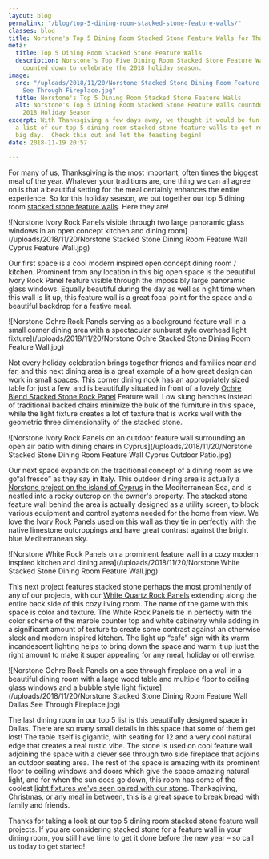 ```yaml
---
layout: blog
permalink: "/blog/top-5-dining-room-stacked-stone-feature-walls/"
classes: blog
title: Norstone's Top 5 Dining Room Stacked Stone Feature Walls for Thanksgiving
meta:
  title: Top 5 Dining Room Stacked Stone Feature Walls
  description: Norstone's Top Five Dining Room Stacked Stone Feature Wall projects
    counted down to celebrate the 2018 holiday season.
image:
  src: "/uploads/2018/11/20/Norstone Stacked Stone Dining Room Feature Wall Dallas
    See Through Fireplace.jpg"
  title: Norstone's Top 5 Dining Room Stacked Stone Feature Walls
  alt: Norstone's Top 5 Dining Room Stacked Stone Feature Walls countdown for the
    2018 Holiday Season
excerpt: With Thanksgiving a few days away, we thought it would be fun to put together
  a list of our top 5 dining room stacked stone feature walls to get ready for the
  big day.  Check this out and let the feasting begin!
date: 2018-11-19 20:57

---
```

For many of us, Thanksgiving is the most important, often times the biggest meal of the year.  Whatever your traditions are, one thing we can all agree on is that a beautiful setting for the meal certainly enhances the entire experience.  So for this holiday season, we put together our top 5 dining room [stacked stone feature walls](https://www.norstoneusa.com/gallery/application/natural-stone-feature-walls/).  Here they are!

![Norstone Ivory Rock Panels visible through two large panoramic glass windows in an open concept kitchen and dining room](/uploads/2018/11/20/Norstone Stacked Stone Dining Room Feature Wall Cyprus Feature Wall.jpg)

Our first space is a cool modern inspired open concept dining room / kitchen.  Prominent from any location in this big open space is the beautiful Ivory Rock Panel feature visible through the impossibly large panoramic glass windows.  Equally beautiful during the day as well as night time when this wall is lit up, this feature wall is a great focal point for the space and a beautiful backdrop for a festive meal.

![Norstone Ochre Rock Panels serving as a background feature wall in a small corner dining area with a spectacular sunburst syle overhead light fixture](/uploads/2018/11/20/Norstone Ochre Stacked Stone Dining Room Feature Wall.jpg)

Not every holiday celebration brings together friends and families near and far, and this next dining area is a great example of a how great design can work in small spaces.  This corner dining nook has an appropriately sized table for just a few, and is beautifully situated in front of a lovely [Ochre Blend Stacked Stone Rock Panel](https://www.norstoneusa.com/products/rock-panels/ochre/) Feature wall.  Low slung benches instead of traditional backed chairs minimize the bulk of the furniture in this space, while the light fixture creates a lot of texture that is works well with the geometric three dimensionality of the stacked stone.

![Norstone Ivory Rock Panels on an outdoor feature wall surrounding an open air patio with dining chairs in Cyprus](/uploads/2018/11/20/Norstone Stacked Stone Dining Room Feature Wall Cyprus Outdoor Patio.jpg)

Our next space expands on the traditional concept of a dining room as we go“al fresco” as they say in Italy.  This outdoor dining area is actually a [Norstone project on the island of Cyprus](https://www.norstoneusa.com/blog/ivory-stone-with-view-cyprus/) in the Mediterranean Sea, and is nestled into a rocky outcrop on the owner's property.  The stacked stone feature wall behind the area is actually designed as a utility screen, to block various equipment and control systems needed for the home from view.  We love the Ivory Rock Panels used on this wall as they tie in perfectly with the native limestone outcroppings and have great contrast against the bright blue Mediterranean sky.

![Norstone White Rock Panels on a prominent feature wall in a cozy modern inspired kitchen and dining area](/uploads/2018/11/20/Norstone White Stacked Stone Dining Room Feature Wall.jpg)

This next project features stacked stone perhaps the most prominently of any of our projects, with our [White Quartz Rock Panels](https://www.norstoneusa.com/products/rock-panels/white/) extending along the entire back side of this cozy living room.  The name of the game with this space is color and texture.  The White Rock Panels tie in perfectly with the color scheme of the marble counter top and white cabinetry while adding in a significant amount of texture to create some contrast against an otherwise sleek and modern inspired kitchen.  The light up “cafe” sign with its warm incandescent lighting helps to bring down the space and warm it up just the right amount to make it super appealing for any meal, holiday or otherwise.

![Norstone Ochre Rock Panels on a see through fireplace on a wall in a beautiful dining room with a large wood table and multiple floor to ceiling glass windows and a bubble style light fixture](/uploads/2018/11/20/Norstone Stacked Stone Dining Room Feature Wall Dallas See Through Fireplace.jpg)

The last dining room in our top 5 list is this beautifully designed space in Dallas.  There are so many small details in this space that some of them get lost!  The table itself is gigantic, with seating for 12 and a very cool natural edge that creates a real rustic vibe.  The stone is used on cool feature wall adjoining the space with a clever see through two side fireplace that adjoins an outdoor seating area.  The rest of the space is amazing with its prominent floor to ceiling windows and doors which give the space amazing natural light, and for when the sun does go down, this room has some of the coolest [light fixtures we've seen paired with our stone](https://www.norstoneusa.com/blog/design-school-pairing-lighting-fixtures-with-stone-veneer-for-amazing-results/).  Thanksgiving, Christmas, or any meal in between, this is a great space to break bread with family and friends.

Thanks for taking a look at our top 5 dining room stacked stone feature wall projects.  If you are considering stacked stone for a feature wall in your dining room, you still have time to get it done before the new year – so call us today to get started! 